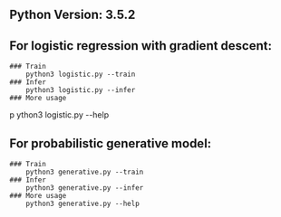 ## Python Version: 3.5.2
## For logistic regression with gradient descent:
	### Train
		python3 logistic.py --train
	### Infer
		python3 logistic.py --infer
	### More usage
p		ython3 logistic.py --help

## For probabilistic generative model:
	### Train
		python3 generative.py --train
	### Infer
		python3 generative.py --infer
	### More usage
		python3 generative.py --help
